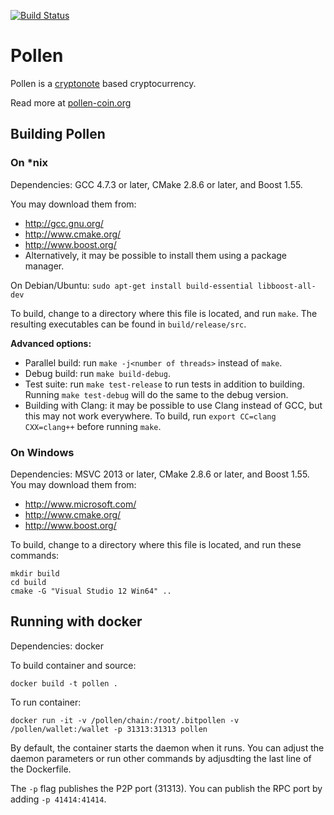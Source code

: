 [![Build Status](https://travis-ci.org/pollen-coin/pollen.svg?branch=master)](https://travis-ci.org/pollen-coin/pollen)
# Pollen
Pollen is a [cryptonote](https://cryptonote.org/) based cryptocurrency. 

Read more at [pollen-coin.org](pollen-coin.org)

## Building Pollen 

### On *nix

Dependencies: GCC 4.7.3 or later, CMake 2.8.6 or later, and Boost 1.55.

You may download them from:

* http://gcc.gnu.org/
* http://www.cmake.org/
* http://www.boost.org/
* Alternatively, it may be possible to install them using a package manager.

On Debian/Ubuntu:
`sudo apt-get install build-essential libboost-all-dev`

To build, change to a directory where this file is located, and run `make`. The resulting executables can be found in `build/release/src`.

**Advanced options:**

* Parallel build: run `make -j<number of threads>` instead of `make`.
* Debug build: run `make build-debug`.
* Test suite: run `make test-release` to run tests in addition to building. Running `make test-debug` will do the same to the debug version.
* Building with Clang: it may be possible to use Clang instead of GCC, but this may not work everywhere. To build, run `export CC=clang CXX=clang++` before running `make`.

### On Windows
Dependencies: MSVC 2013 or later, CMake 2.8.6 or later, and Boost 1.55. You may download them from:

* http://www.microsoft.com/
* http://www.cmake.org/
* http://www.boost.org/

To build, change to a directory where this file is located, and run these commands: 
```
mkdir build
cd build
cmake -G "Visual Studio 12 Win64" ..
```

## Running with docker

Dependencies: docker

To build container and source:

`docker build -t pollen .`

To run container:

`docker run -it -v /pollen/chain:/root/.bitpollen -v /pollen/wallet:/wallet -p 31313:31313 pollen`

By default, the container starts the daemon when it runs.  You can adjust the daemon parameters or run other commands by adjusdting the last line of the Dockerfile.

The `-p` flag publishes the P2P port (31313).  You can publish the RPC port by adding `-p 41414:41414`.
